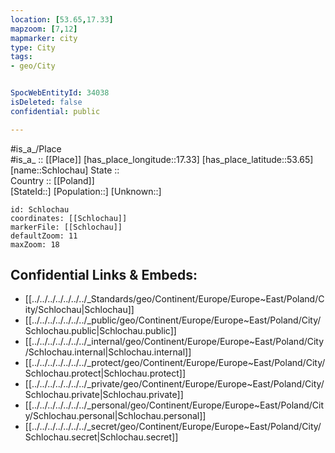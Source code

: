 ```yaml
---
location: [53.65,17.33] 
mapzoom: [7,12] 
mapmarker: city 
type: City
tags:
- geo/City


SpocWebEntityId: 34038
isDeleted: false
confidential: public

---
```

#is_a_/Place  
#is_a_ :: [[Place]] 
[has_place_longitude::17.33] 
[has_place_latitude::53.65] 
[name::Schlochau] 
State ::  
Country :: [[Poland]]  
[StateId::] 
[Population::] 
[Unknown::] 


```leaflet
id: Schlochau
coordinates: [[Schlochau]] 
markerFile: [[Schlochau]] 
defaultZoom: 11 
maxZoom: 18
```


## Confidential Links & Embeds: 
- [[../../../../../../../_Standards/geo/Continent/Europe/Europe~East/Poland/City/Schlochau|Schlochau]] 
- [[../../../../../../../_public/geo/Continent/Europe/Europe~East/Poland/City/Schlochau.public|Schlochau.public]] 
- [[../../../../../../../_internal/geo/Continent/Europe/Europe~East/Poland/City/Schlochau.internal|Schlochau.internal]] 
- [[../../../../../../../_protect/geo/Continent/Europe/Europe~East/Poland/City/Schlochau.protect|Schlochau.protect]] 
- [[../../../../../../../_private/geo/Continent/Europe/Europe~East/Poland/City/Schlochau.private|Schlochau.private]] 
- [[../../../../../../../_personal/geo/Continent/Europe/Europe~East/Poland/City/Schlochau.personal|Schlochau.personal]] 
- [[../../../../../../../_secret/geo/Continent/Europe/Europe~East/Poland/City/Schlochau.secret|Schlochau.secret]] 
